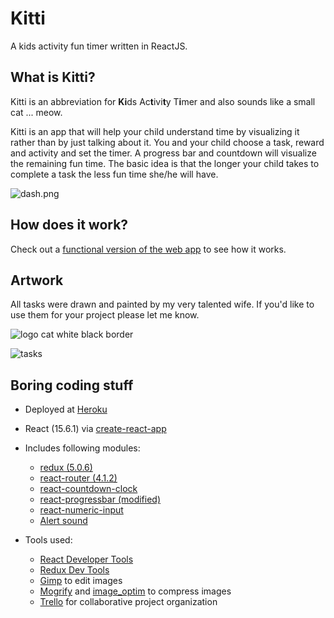 # Kitti
A kids activity fun timer written in ReactJS.

## What is Kitti?

Kitti is an abbreviation for **Ki**ds Ac**t**ivi**t**y T**i**mer and also sounds like a small cat ... meow.

Kitti is an app that will help your child understand time by visualizing it rather than by just talking about it. You and your child choose a task, reward and activity and set the timer. A progress bar and countdown will visualize the remaining fun time. The basic idea is that the longer your child takes to complete a task the less fun time she/he will have.

![dash.png](https://s26.postimg.org/6bfj2zrp5/dash.png)

## How does it work?

Check out a [functional version of the web app](https://kitti-kids-activity-timer.herokuapp.com) to see how it works.

## Artwork

All tasks were drawn and painted by my very talented wife. If you'd like to use them for your project please let me know.

![logo cat white black border](https://s1.postimg.org/5gmvy7shbj/logo_cat_white_black_border.jpg "Kitti, the cat")

![tasks](https://s1.postimg.org/7tcr18m2en/tasks.jpg "Tasks")

## Boring coding stuff

- Deployed at [Heroku](https://kitti-kids-activity-timer.herokuapp.com)
- React (15.6.1) via [create-react-app](https://github.com/facebookincubator/create-react-app)
- Includes following modules:
  * [redux (5.0.6)](https://github.com/reactjs/redux)
  * [react-router (4.1.2)](https://github.com/ReactTraining/react-router)
  * [react-countdown-clock](https://github.com/pughpugh/react-countdown-clock)
  * [react-progressbar (modified)](https://github.com/abdennour/react-progressbar)
  * [react-numeric-input](https://github.com/vlad-ignatov/react-numeric-input)
  * [Alert sound](http://freesound.org/people/JustinBW/sounds/80921)

- Tools used:
  * [React Developer Tools](https://github.com/facebook/react-devtools)
  * [Redux Dev Tools](https://github.com/zalmoxisus/redux-devtools-extension)
  * [Gimp](https://www.gimp.org) to edit images
  * [Mogrify](https://www.imagemagick.org/script/mogrify.php) and [image_optim](https://github.com/toy/image_optim) to compress images
  * [Trello](https://trello.com) for collaborative project organization
